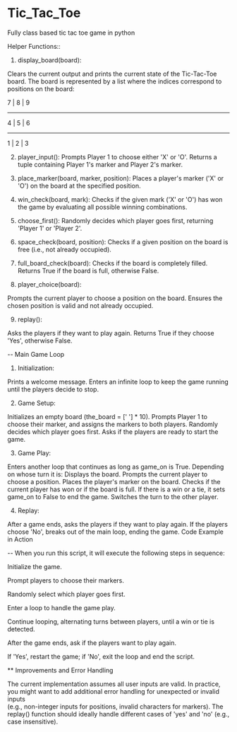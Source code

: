 # Tic_Tac_Toe
Fully class based tic tac toe game in python

Helper Functions::
1. display_board(board):

  Clears the current output and prints the current state of the Tic-Tac-Toe board.
  The board is represented by a list where the indices correspond to positions on the board:

7 | 8 | 9

---------

4 | 5 | 6

---------

1 | 2 | 3

2. player_input():
 Prompts Player 1 to choose either 'X' or 'O'.
 Returns a tuple containing Player 1's marker and Player 2's marker.

3. place_marker(board, marker, position):
 Places a player's marker ('X' or 'O') on the board at the specified position.

4.  win_check(board, mark):
 Checks if the given mark ('X' or 'O') has won the game by evaluating all possible winning combinations.

5. choose_first():
 Randomly decides which player goes first, returning 'Player 1' or 'Player 2'.

6. space_check(board, position):
 Checks if a given position on the board is free (i.e., not already occupied).

7. full_board_check(board):
 Checks if the board is completely filled. Returns True if the board is full, otherwise False.

8. player_choice(board):

 Prompts the current player to choose a position on the board.
 Ensures the chosen position is valid and not already occupied.

9. replay():

 Asks the players if they want to play again.
 Returns True if they choose 'Yes', otherwise False.

-- Main Game Loop

1. Initialization:

 Prints a welcome message.
 Enters an infinite loop to keep the game running until the players decide to stop.

2. Game Setup:

 Initializes an empty board (the_board = [' '] * 10).
 Prompts Player 1 to choose their marker, and assigns the markers to both players.
 Randomly decides which player goes first.
 Asks if the players are ready to start the game.

3. Game Play:

 Enters another loop that continues as long as game_on is True.
 Depending on whose turn it is:
 Displays the board.
 Prompts the current player to choose a position.
 Places the player's marker on the board.
 Checks if the current player has won or if the board is full.
 If there is a win or a tie, it sets game_on to False to end the game.
 Switches the turn to the other player.

4. Replay:

 After a game ends, asks the players if they want to play again.
 If the players choose 'No', breaks out of the main loop, ending the game.
 Code Example in Action

-- When you run this script, it will execute the following steps in sequence:

 Initialize the game.

 Prompt players to choose their markers.

 Randomly select which player goes first.

 Enter a loop to handle the game play.

 Continue looping, alternating turns between players, until a win or tie is detected.

 After the game ends, ask if the players want to play again.

 If 'Yes', restart the game; if 'No', exit the loop and end the script.

** Improvements and Error Handling

 The current implementation assumes all user inputs are valid. In practice, you might want to add additional error handling for unexpected or invalid inputs     
 (e.g., non-integer inputs for positions, invalid characters for markers).
 The replay() function should ideally handle different cases of 'yes' and 'no' (e.g., case insensitive).
